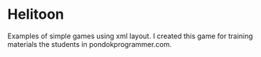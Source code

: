 # Helitoon
Examples of simple games using xml layout. I created this game for training materials the students in pondokprogrammer.com.
